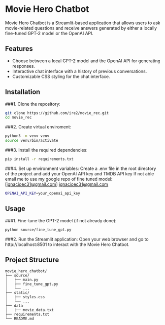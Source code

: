 # Movie Hero Chatbot

Movie Hero Chatbot is a Streamlit-based application that allows users to ask movie-related questions and receive answers generated by either a locally fine-tuned GPT-2 model or the OpenAI API.

## Features

- Choose between a local GPT-2 model and the OpenAI API for generating responses.
- Interactive chat interface with a history of previous conversations.
- Customizable CSS styling for the chat interface.

## Installation

###1. Clone the repository:

```sh
git clone https://github.com/ire2/movie_rec.git
cd movie_rec
```

###2. Create virtual enviroment:

```sh
python3 -m venv venv
source venv/bin/activate
```

###3. Install the required dependencies:

```sh
pip install -r requirements.txt
```

###4. Set up environment variables:
Create a .env file in the root directory of the project and add your OpenAI API key and TMDB API key
If not able email me to use my google repo of fine tuned model: [ignacioec31@gmail.com] ignacioec31@gmail.com

```sh
OPENAI_API_KEY=your_openai_api_key
```

## Usage 

###1. Fine-tune the GPT-2 model (if not already done):
```sh
python source/fine_tune_gpt.py
```
###2. Run the Streamlit application:
Open your web browser and go to http://localhost:8501 to interact with the Movie Hero Chatbot.

## Project Structure
```
movie_hero_chatbot/
├── source/
│   ├── main.py
│   ├── fine_tune_gpt.py
│   └── ...
├── static/
│   ├── styles.css
│   └── ...
├── data
|   ├── movie_data.txt
├── requirements.txt
└── README.md
```




